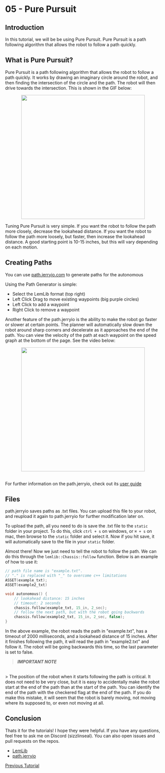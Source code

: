 # 05 - Pure Pursuit

## Introduction

In this tutorial, we will be be using Pure Pursuit. Pure Pursuit is a path following algorithm that allows the robot to follow a path quickly.

## What is Pure Pursuit?

Pure Pursuit is a path following algorithm that allows the robot to follow a path quickly. It works by drawing an imaginary circle around the robot, and then finding the intersection of the circle and the path. The robot will then drive towards the intersection. This is shown in the GIF below:

<img src="./assets/5_pure_pursuit/pursuit.gif" height=400 style="display: block;margin-left: auto;margin-right: auto;">

Tuning Pure Pursuit is very simple. If you want the robot to follow the path more closely, decrease the lookahead distance. If you want the robot to follow the path more loosely, but faster, then increase the lookahead distance. A good starting point is 10-15 inches, but this will vary depending on each motion.

## Creating Paths

You can use [path.jerryio.com](https://path.jerryio.com) to generate paths for the autonomous

Using the Path Generator is simple:
 - Select the LemLib format (top right)
 - Left Click Drag to move existing waypoints (big purple circles)
 - Left Click to add a waypoint
 - Right Click to remove a waypoint

Another feature of the path.jerryio is the ability to make the robot go faster or slower at certain points. The planner will automatically slow down the robot around sharp corners and decelerate as it approaches the end of the path. You can view the velocity of the path at each waypoint on the speed graph at the bottom of the page. See the video below:

<img src="./assets/5_pure_pursuit/custom_speed.gif" height=400 style="display: block;margin-left: auto;margin-right: auto;">
<br>

For further information on the path.jerryio, check out its [user guide](https://github.com/Jerrylum/path.jerryio/wiki)

## Files

path.jerryio saves paths as .txt files. You can upload this file to your robot, and reupload it again to path.jerryio for further modification later on.

To upload the path, all you need to do is save the .txt file to the `static` folder in your project. To do this, click `ctrl + s` on windows, or `⌘ + s` on mac, then browse to the `static` folder and select it. Now if you hit save, it will automatically save to the file in your `static` folder.

Almost there! Now we just need to tell the robot to follow the path. We can do this through the `lemlib::Chassis::follow` function. Below is an example of how to use it:
```cpp
// path file name is "example.txt".
// "." is replaced with "_" to overcome c++ limitations
ASSET(example_txt);
ASSET(example2_txt)

void autonomous() {
    // lookahead distance: 15 inches
    // timeout: 2 seconds
    chassis.follow(example_txt, 15_in, 2_sec);
    // follow the next path, but with the robot going backwards
    chassis.follow(example2_txt, 15_in, 2_sec, false);
}
```

In the above example, the robot reads the path in "example.txt", has a timeout of 2000 milliseconds, and a lookahead distance of 15 inches. After it finishes following the path, it will read the path in "example2.txt" and follow it. The robot will be going backwards this time, so the last parameter is set to false.

> _**IMPORTANT NOTE**_
<br>
> The position of the robot when it starts following the path is critical. It does not need to be very close, but it is easy to accidentally make the robot start at the end of the path than at the start of the path. You can identify the end of the path with the checkered flag at the end of the path. If you do make this mistake, it will seem that the robot is barely moving, not moving where its supposed to, or even not moving at all. 

## Conclusion
Thats it for the tutorials! I hope they were helpful. If you have any questions, feel free to ask me on Discord (sizzlinseal). You can also open issues and pull requests on the repos.
 - [LemLib](https://github.com/LemLib/LemLib)
 - [path.jerryio](https://path.jerryio.com/)


[Previous Tutorial](4_auto_and_moving.md)
